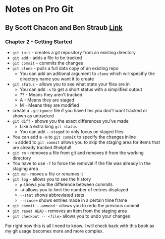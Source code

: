 # Notes on Pro Git
## By Scott Chacon and Ben Straub [Link](https://www.git-scm.com/book/en/v2)

### Chapter 2 - Getting Started
 - `git init` - creates a git repository from an existing directory
 - `git add` - adds a file to be tracked
 - `git commit` - commits the changes
 - `git clone` - pulls a full data copy of an existing repo
    - You can add an aditional argument to `clone` which will specifiy the directory name you want it to create
 - `git status` - allows you to see what state your files are in
    - You can add `-s` to get a short status with a simplified output
    - ?? - Means they aren't tracked
    - A - Means they are staged
    - M - Means they are modified
 - create a `.gitignore` file if you have files you don't want tracked or shown as untracked
 - `git diff` - shows you the exact differences you've made
    - Like a extra long `git status`
    - You can add `--staged` to only focus on staged files
 - You can add a `-m` to `git commit` to specify the changes inline
 - `-a` added to `git commit` allows you to skip the staging area for items that are already tracked #helpful!
 - `git rm` - removes a file from git and removes it from the working directory
  - You have to use `-f` to force the removal if the file was already in the staging area
 - `git mv` - moves a file or renames it
 - `git log` - allows you to see the history
    - `p` shows you the difference between commits
    - `-#` allows you to limit the number of entries displayed
    - `--stat` shows abbreviated stats
    - `--since=` shows entries made in a certain time frame
 - `git commit --ammend` - allows you to redo the previous commit
 - `git reset HEAD` - removes an item from the staging area
 - `git checkout -- <file>` allows you to undo your changes
 
For right now this is all I need to know. I will check back with this book as my git usage becomes more and more complex.
